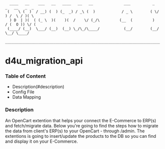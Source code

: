 ```
  ____   __    ___   __   ____   __   __              ___          _  _   __   _  _ 
 (    \ (  )  / __) (  ) (_  _) / _\ (  )            / _ \        ( \/ ) /  \ / )( \
  ) D  | )(  ( (_ \  )(    )(  /    \/ (_/\         (__  (         )  / (  O )) \/ (
 (____/ (__)  \___/ (__)  (__) \_/\_/\____/           (__/        (__/   \__/ \____/
 ___________________________________________________________________________________

```
                                                                                                                                                                                  
# d4u_migration_api #

<h3 align="left">Table of Content</h3>

- Description(#description)
- Config File
- Data Mapping

<h3 align="left">Description</h3>
An OpenCart extention that helps your connect the E-Commerce to ERP(s) and fetch/migrate data.
Below you're going to find the steps how to migrate the data from client's ERP(s) to your OpenCart -
through /admin. The extentions is going to insert/update the products to the DB so you can
find and display it on your E-Commerce.


